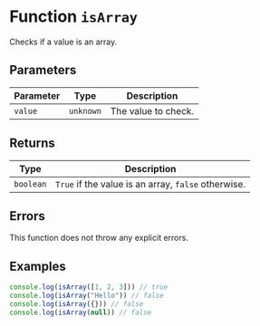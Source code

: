 # Function `isArray`

Checks if a value is an array.

## Parameters

| Parameter | Type      | Description         |
| --------- | --------- | ------------------- |
| `value`   | `unknown` | The value to check. |

## Returns

| Type      | Description                                         |
| --------- | --------------------------------------------------- |
| `boolean` | `True` if the value is an array, `false` otherwise. |

## Errors

This function does not throw any explicit errors.

## Examples

```typescript
console.log(isArray([1, 2, 3])) // true
console.log(isArray("Hello")) // false
console.log(isArray({})) // false
console.log(isArray(null)) // false
```
